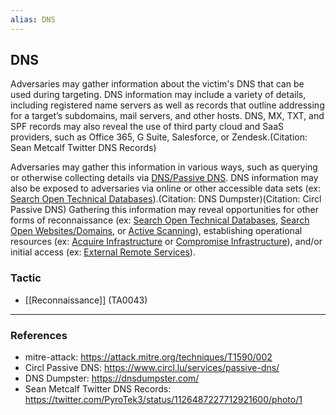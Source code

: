 ```yaml
---
alias: DNS
---
```


## DNS

Adversaries may gather information about the victim's DNS that can be used during targeting. DNS information may include a variety of details, including registered name servers as well as records that outline addressing for a target’s subdomains, mail servers, and other hosts. DNS, MX, TXT, and SPF records may also reveal the use of third party cloud and SaaS providers, such as Office 365, G Suite, Salesforce, or Zendesk.(Citation: Sean Metcalf Twitter DNS Records)

Adversaries may gather this information in various ways, such as querying or otherwise collecting details via [DNS/Passive DNS](https://attack.mitre.org/techniques/T1596/001). DNS information may also be exposed to adversaries via online or other accessible data sets (ex: [Search Open Technical Databases](https://attack.mitre.org/techniques/T1596)).(Citation: DNS Dumpster)(Citation: Circl Passive DNS) Gathering this information may reveal opportunities for other forms of reconnaissance (ex: [Search Open Technical Databases](https://attack.mitre.org/techniques/T1596), [Search Open Websites/Domains](https://attack.mitre.org/techniques/T1593), or [Active Scanning](https://attack.mitre.org/techniques/T1595)), establishing operational resources (ex: [Acquire Infrastructure](https://attack.mitre.org/techniques/T1583) or [Compromise Infrastructure](https://attack.mitre.org/techniques/T1584)), and/or initial access (ex: [External Remote Services](https://attack.mitre.org/techniques/T1133)).


### Tactic

- [[Reconnaissance]] (TA0043)


---
### References

- mitre-attack: https://attack.mitre.org/techniques/T1590/002
- Circl Passive DNS: https://www.circl.lu/services/passive-dns/
- DNS Dumpster: https://dnsdumpster.com/
- Sean Metcalf Twitter DNS Records: https://twitter.com/PyroTek3/status/1126487227712921600/photo/1
